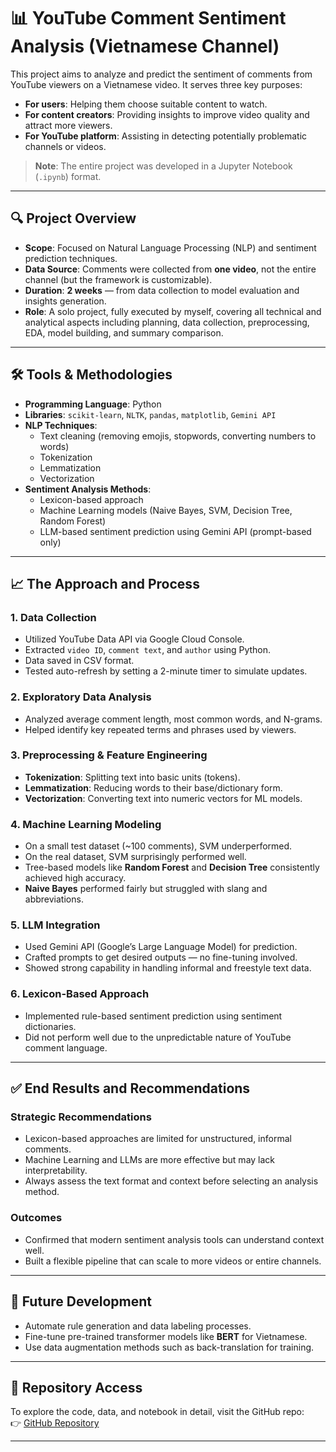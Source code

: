 # 📊 YouTube Comment Sentiment Analysis (Vietnamese Channel)

This project aims to analyze and predict the sentiment of comments from YouTube viewers on a Vietnamese video. It serves three key purposes:

- **For users**: Helping them choose suitable content to watch.  
- **For content creators**: Providing insights to improve video quality and attract more viewers.  
- **For YouTube platform**: Assisting in detecting potentially problematic channels or videos.

> **Note**: The entire project was developed in a Jupyter Notebook (`.ipynb`) format.

---

## 🔍 Project Overview

- **Scope**: Focused on Natural Language Processing (NLP) and sentiment prediction techniques.
- **Data Source**: Comments were collected from **one video**, not the entire channel (but the framework is customizable).
- **Duration**: **2 weeks** — from data collection to model evaluation and insights generation.
- **Role**: A solo project, fully executed by myself, covering all technical and analytical aspects including planning, data collection, preprocessing, EDA, model building, and summary comparison.

---

## 🛠️ Tools & Methodologies

- **Programming Language**: Python  
- **Libraries**: `scikit-learn`, `NLTK`, `pandas`, `matplotlib`, `Gemini API`  
- **NLP Techniques**:
  - Text cleaning (removing emojis, stopwords, converting numbers to words)
  - Tokenization
  - Lemmatization
  - Vectorization
- **Sentiment Analysis Methods**:
  - Lexicon-based approach
  - Machine Learning models (Naive Bayes, SVM, Decision Tree, Random Forest)
  - LLM-based sentiment prediction using Gemini API (prompt-based only)

---

## 📈 The Approach and Process

### 1. **Data Collection**
- Utilized YouTube Data API via Google Cloud Console.
- Extracted `video ID`, `comment text`, and `author` using Python.
- Data saved in CSV format.
- Tested auto-refresh by setting a 2-minute timer to simulate updates.

### 2. **Exploratory Data Analysis**
- Analyzed average comment length, most common words, and N-grams.
- Helped identify key repeated terms and phrases used by viewers.

### 3. **Preprocessing & Feature Engineering**
- **Tokenization**: Splitting text into basic units (tokens).
- **Lemmatization**: Reducing words to their base/dictionary form.
- **Vectorization**: Converting text into numeric vectors for ML models.

### 4. **Machine Learning Modeling**
- On a small test dataset (~100 comments), SVM underperformed.
- On the real dataset, SVM surprisingly performed well.
- Tree-based models like **Random Forest** and **Decision Tree** consistently achieved high accuracy.
- **Naive Bayes** performed fairly but struggled with slang and abbreviations.

### 5. **LLM Integration**
- Used Gemini API (Google’s Large Language Model) for prediction.
- Crafted prompts to get desired outputs — no fine-tuning involved.
- Showed strong capability in handling informal and freestyle text data.

### 6. **Lexicon-Based Approach**
- Implemented rule-based sentiment prediction using sentiment dictionaries.
- Did not perform well due to the unpredictable nature of YouTube comment language.

---

## ✅ End Results and Recommendations

### Strategic Recommendations
- Lexicon-based approaches are limited for unstructured, informal comments.
- Machine Learning and LLMs are more effective but may lack interpretability.
- Always assess the text format and context before selecting an analysis method.

### Outcomes
- Confirmed that modern sentiment analysis tools can understand context well.
- Built a flexible pipeline that can scale to more videos or entire channels.

---

## 🚀 Future Development

- Automate rule generation and data labeling processes.
- Fine-tune pre-trained transformer models like **BERT** for Vietnamese.
- Use data augmentation methods such as back-translation for training.

---

## 📎 Repository Access

To explore the code, data, and notebook in detail, visit the GitHub repo:  
👉 [GitHub Repository](https://github.com/DucAnhShyyy/Sentiment_Youtube)

---
